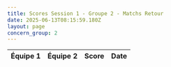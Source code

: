 ```yaml
---
title: Scores Session 1 - Groupe 2 - Matchs Retour
date: 2025-06-13T08:15:59.180Z
layout: page
concern_group: 2
---
```




| Équipe 1 | Équipe 2 | Score | Date |
|----------|----------|-------|------|

